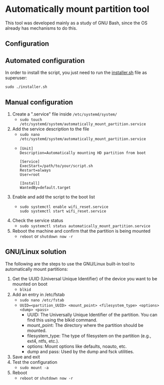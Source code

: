 # Automatically mount partition tool

This tool was developed mainly as a study of GNU Bash, since the OS already has mechanisms to do this.

## Configuration

## Automated configuration

In order to install the script, you just need to run the [installer.sh](installer.sh) file as superuser:

```sudo ./installer.sh```

## Manual configuration

1. Create a ".service" file inside `/etc/systemd/system/`
   * `sudo touch /etc/systemd/system/automatically_mount_partition.service`
2. Add the service description to the file
   * `sudo nano /etc/systemd/system/automatically_mount_partition.service`
   * ```
     [Unit]
     Description=Automatically mounting HD partition from boot

     [Service]
     ExecStart=/path/to/your/script.sh
     Restart=always
     User=root

     [Install]
     WantedBy=default.target
     ```
3. Enable and add the script to the boot list
   * ```
     sudo systemctl enable wifi_reset.service
     sudo systemctl start wifi_reset.service
     ```
4. Check the service status
   * `sudo systemctl status automatically_mount_partition.service`
5. Reboot the machine and confirm that the partition is being mounted
   * `reboot` or `shutdown now -r`

## GNU/Linux solution

The following are the steps to use the GNU/Linux built-in tool to automatically mount partitions:

1. Get the UUID (Universal Unique Identifier) of the device you want to be mounted on boot
    * `blkid`
2. Add an entry in /etc/fstab
    * `sudo nano /etc/fstab`
    * `UUID=<partition_UUID> <mount_point> <filesystem_type> <options> <dump> <pass>`
      * UUID: The Universally Unique Identifier of the partition. You can find this using the blkid command.
      * mount_point: The directory where the partition should be mounted.
      * filesystem_type: The type of filesystem on the partition (e.g., ext4, ntfs, etc.).
      * options: Mount options like defaults, noauto, etc.
      * dump and pass: Used by the dump and fsck utilities.
3. Save and exit
4. Test the configuration
    * `sudo mount -a`
5. Reboot
    * `reboot` or `shutdown now -r`